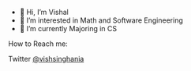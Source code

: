 - 👋 Hi, I’m Vishal
- 👀 I’m interested in Math and Software Engineering 
- 🌱 I’m currently Majoring in CS

How to Reach me:

Twitter <a href="https://twitter.com/vishsinghania">@vishsinghania

<!---
SinghaniaV/SinghaniaV is a ✨ special ✨ repository because its `README.md` (this file) appears on your GitHub profile.
You can click the Preview link to take a look at your changes.
--->
